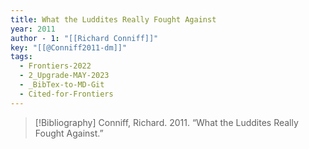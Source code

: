 ```yaml
---
title: What the Luddites Really Fought Against
year: 2011
author - 1: "[[Richard Conniff]]"
key: "[[@Conniff2011-dm]]"
tags:
  - Frontiers-2022
  - 2_Upgrade-MAY-2023
  - _BibTex-to-MD-Git
  - Cited-for-Frontiers
---
```


> [!Bibliography]
> Conniff, Richard. 2011. “What the Luddites Really Fought Against.”